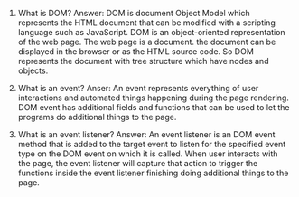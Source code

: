 1. What is DOM?
Answer: DOM is document Object Model which represents the HTML document that can be modified with a scripting language such as JavaScript. 
DOM is an object-oriented representation of the web page. The web page is a document. the document can be displayed in the browser or as the HTML source code. So DOM represents the document with tree structure which have nodes and objects.

2. What is an event?
Anser: An event represents everything of user interactions and automated things happening during the page rendering. DOM event has additional fields and functions that can be used to let the programs do additional things to the page.

3. What is an event listener?
Answer: An event listener is an DOM event method that is added to the target event to listen for the specified event type on the DOM event on which it is called. When user interacts with the page, the event listener will capture that action to trigger the functions inside the event listener finishing doing additional things to the page.